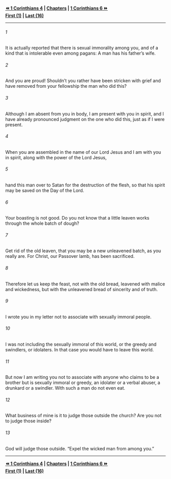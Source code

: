   
**[⏪ 1 Corinthians 4](./1%20Corinthians%204.md) | [Chapters](./_index.md) | [1 Corinthians 6 ⏩](./1%20Corinthians%206.md)**  
**[First (1)](./1%20Corinthians%201.md) | [Last (16)](./1%20Corinthians%2016.md)**  
  
---  
  
###### 1  
It is actually reported that there is sexual immorality among you, and of a kind that is intolerable even among pagans: A man has his father’s wife.  
  
###### 2  
And you are proud! Shouldn’t you rather have been stricken with grief and have removed from your fellowship the man who did this?  
  
###### 3  
Although I am absent from you in body, I am present with you in spirit, and I have already pronounced judgment on the one who did this, just as if I were present.  
  
###### 4  
When you are assembled in the name of our Lord Jesus and I am with you in spirit, along with the power of the Lord Jesus,  
  
###### 5  
hand this man over to Satan for the destruction of the flesh, so that his spirit may be saved on the Day of the Lord.  
  
###### 6  
Your boasting is not good. Do you not know that a little leaven works through the whole batch of dough?  
  
###### 7  
Get rid of the old leaven, that you may be a new unleavened batch, as you really are. For Christ, our Passover lamb, has been sacrificed.  
  
###### 8  
Therefore let us keep the feast, not with the old bread, leavened with malice and wickedness, but with the unleavened bread of sincerity and of truth.  
  
###### 9  
I wrote you in my letter not to associate with sexually immoral people.  
  
###### 10  
I was not including the sexually immoral of this world, or the greedy and swindlers, or idolaters. In that case you would have to leave this world.  
  
###### 11  
But now I am writing you not to associate with anyone who claims to be a brother but is sexually immoral or greedy, an idolater or a verbal abuser, a drunkard or a swindler. With such a man do not even eat.  
  
###### 12  
What business of mine is it to judge those outside the church? Are you not to judge those inside?  
  
###### 13  
God will judge those outside. “Expel the wicked man from among you.”  
  
  
---  
  
**[⏪ 1 Corinthians 4](./1%20Corinthians%204.md) | [Chapters](./_index.md) | [1 Corinthians 6 ⏩](./1%20Corinthians%206.md)**  
**[First (1)](./1%20Corinthians%201.md) | [Last (16)](./1%20Corinthians%2016.md)**  
  
